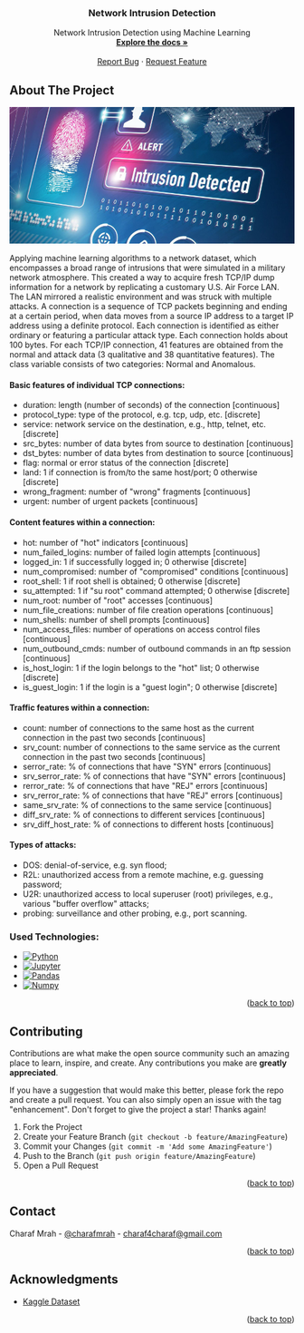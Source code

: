 <a name="readme-top"></a>

<!-- PROJECT LOGO -->
<br />
<div align="center">

 <h3 align="center">Network Intrusion Detection</h3>
<p align="center">
  Network Intrusion Detection using Machine Learning
    <br />
    <a href="https://github.com/charafmrah/network-intrustion-detection"><strong>Explore the docs »</strong></a>
    <br />
    <br />
    <a href="https://github.com/charafmrah/network-intrustion-detection/issues">Report Bug</a>
    ·
    <a href="https://github.com/charafmrah/network-intrustion-detection/issues">Request Feature</a>
  </p>
</div>

<!-- ABOUT THE PROJECT -->

## About The Project

![Product Name Screen Shot][product-screenshot]

Applying machine learning algorithms to a network dataset, which encompasses a broad range of intrusions that were simulated in a military network atmosphere. This created a way to acquire fresh TCP/IP dump information for a network by replicating a customary U.S. Air Force LAN. The LAN mirrored a realistic environment and was struck with multiple attacks. A connection is a sequence of TCP packets beginning and ending at a certain period, when data moves from a source IP address to a target IP address using a definite protocol. Each connection is identified as either ordinary or featuring a particular attack type. Each connection holds about 100 bytes.
For each TCP/IP connection, 41 features are obtained from the normal and attack data (3 qualitative and 38 quantitative features). The class variable consists of two categories: Normal and Anomalous.

#### Basic features of individual TCP connections:
* duration:	length (number of seconds) of the connection [continuous]
* protocol_type: type of the protocol, e.g. tcp, udp, etc. [discrete]
* service: network service on the destination, e.g., http, telnet, etc. [discrete]
* src_bytes: number of data bytes from source to destination [continuous]
* dst_bytes: number of data bytes from destination to source [continuous]
* flag: normal or error status of the connection [discrete] 
* land: 1 if connection is from/to the same host/port; 0 otherwise [discrete]
* wrong_fragment: number of "wrong" fragments [continuous]
* urgent: number of urgent packets [continuous]

#### Content features within a connection:
* hot: number of "hot" indicators [continuous]
* num_failed_logins: number of failed login attempts [continuous]
* logged_in: 1 if successfully logged in; 0 otherwise [discrete]
* num_compromised: number of "compromised" conditions [continuous]
* root_shell: 1 if root shell is obtained; 0 otherwise [discrete]
* su_attempted: 1 if "su root" command attempted; 0 otherwise [discrete]
* num_root: number of "root" accesses [continuous]
* num_file_creations: number of file creation operations [continuous]
* num_shells: number of shell prompts [continuous]
* num_access_files: number of operations on access control files [continuous]
* num_outbound_cmds: number of outbound commands in an ftp session [continuous]
* is_host_login: 1 if the login belongs to the "hot" list; 0 otherwise [discrete]
* is_guest_login: 1 if the login is a "guest login"; 0 otherwise [discrete]

#### Traffic features within a connection:
* count: number of connections to the same host as the current connection in the past two seconds [continuous]
* srv_count: number of connections to the same service as the current connection in the past two seconds [continuous]
* serror_rate: % of connections that have "SYN" errors [continuous]
* srv_serror_rate: % of connections that have "SYN" errors [continuous]
* rerror_rate: % of connections that have "REJ" errors [continuous]
* srv_rerror_rate: % of connections that have "REJ" errors [continuous]
* same_srv_rate: % of connections to the same service [continuous]
* diff_srv_rate: % of connections to different services [continuous]
* srv_diff_host_rate: % of connections to different hosts [continuous]


#### Types of attacks: 
* DOS: denial-of-service, e.g. syn flood;
* R2L: unauthorized access from a remote machine, e.g. guessing password;
* U2R:  unauthorized access to local superuser (root) privileges, e.g., various "buffer overflow" attacks;
* probing: surveillance and other probing, e.g., port scanning.


### Used Technologies:

- [![Python][python]][python-url]
- [![Jupyter][jupyter]][jupyter-url]
- [![Pandas][pandas]][pandas-url]
- [![Numpy][numpy]][numpy-url]

<p align="right">(<a href="#readme-top">back to top</a>)</p>

<!-- CONTRIBUTING -->

## Contributing

Contributions are what make the open source community such an amazing place to learn, inspire, and create. Any contributions you make are **greatly appreciated**.

If you have a suggestion that would make this better, please fork the repo and create a pull request. You can also simply open an issue with the tag "enhancement".
Don't forget to give the project a star! Thanks again!

1. Fork the Project
2. Create your Feature Branch (`git checkout -b feature/AmazingFeature`)
3. Commit your Changes (`git commit -m 'Add some AmazingFeature'`)
4. Push to the Branch (`git push origin feature/AmazingFeature`)
5. Open a Pull Request

<p align="right">(<a href="#readme-top">back to top</a>)</p>

<!-- CONTACT -->

## Contact

Charaf Mrah - [@charafmrah](https://twitter.com/charafmrah) - charaf4charaf@gmail.com

<p align="right">(<a href="#readme-top">back to top</a>)</p>

<!-- ACKNOWLEDGMENTS -->

## Acknowledgments

- [Kaggle Dataset](https://www.kaggle.com/datasets/sampadab17/network-intrusion-detection?resource=download)

<p align="right">(<a href="#readme-top">back to top</a>)</p>

<!-- MARKDOWN LINKS & IMAGES -->
<!-- https://www.markdownguide.org/basic-syntax/#reference-style-links -->

[license-shield]: https://img.shields.io/github/license/charafmrah/network-intrusion-detection.svg?style=for-the-badge
[license-url]: https://github.com/charafmrah/network-intrusion-detection/LICENSE.txt
[linkedin-shield]: https://img.shields.io/badge/-LinkedIn-black.svg?style=for-the-badge&logo=linkedin&colorB=555
[linkedin-url]: https://linkedin.com/in/charafmrah
[product-screenshot]: assets/network-intrusion.jpg
[python]: https://img.shields.io/badge/-Python-3776AB?style=flat-square&logo=python&logoColor=white
[python-url]: https://www.python.org/
[jupyter]: https://img.shields.io/badge/-Jupyter-F37626?style=flat-square&logo=Jupyter&logoColor=white
[jupyter-url]: https://jupyter.org/
[pandas]: https://img.shields.io/badge/-Pandas-150458?style=flat-square&logo=pandas&logoColor=white
[pandas-url]: https://pandas.pydata.org/
[numpy]: https://img.shields.io/badge/-Numpy-013243?style=flat-square&logo=numpy&logoColor=white
[numpy-url]: https://numpy.org/